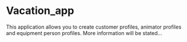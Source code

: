 # Vacation_app
This application allows you to create customer profiles, animator profiles and equipment person profiles. More information will be stated...
